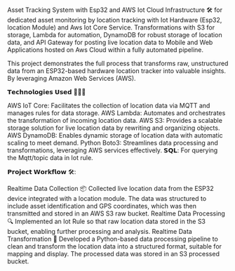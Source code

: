 Asset Tracking System with Esp32 and AWS Iot Cloud Infrastructure 🛠️ for dedicated asset monitoring by location tracking with Iot Hardware (Esp32, location Module) and Aws Iot Core Service.
 Transformations with S3 for storage, Lambda for automation, DynamoDB for robust storage of location data, and API Gateway for posting live location data to Mobile and Web Applications hosted on Aws Cloud within a fully automated pipeline.

This project demonstrates the full process that transforms raw, unstructured data from an ESP32-based hardware location tracker into valuable insights. By leveraging Amazon Web Services (AWS).

𝗧𝗲𝗰𝗵𝗻𝗼𝗹𝗼𝗴𝗶𝗲𝘀 𝗨𝘀𝗲𝗱 👩🏻‍💻

AWS IoT Core: Facilitates the collection of location data via MQTT and manages rules for data storage. 
AWS Lambda: Automates and orchestrates the transformation of incoming location data. 
AWS S3: Provides a scalable storage solution for live location data by rewriting and organizing objects. 
AWS DynamoDB: Enables dynamic storage of location data with automatic scaling to meet demand. 
Python Boto3: Streamlines data processing and transformations, leveraging AWS services effectively.
𝗦𝗤𝗟: For querying the Mqtt/topic data in Iot rule.

𝗣𝗿𝗼𝗷𝗲𝗰𝘁 𝗪𝗼𝗿𝗸𝗳𝗹𝗼𝘄 🛠️:

Realtime Data Collection 📦
Collected live location data from the ESP32 device integrated with a location module. The data was structured to include asset identification and GPS coordinates, which was then transmitted and stored in an AWS S3 raw bucket.
Realtime Data Processing 🔍
Implemented an Iot Rule so that raw location data stored in the S3 bucket, enabling further processing and analysis.
Realtime Data Transformation 🔧
Developed a Python-based data processing pipeline to clean and transform the location data into a structured format, suitable for mapping and display. The processed data was stored in an S3 processed bucket.
